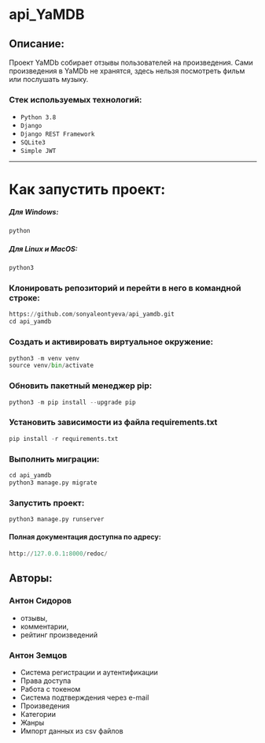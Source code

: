 # api_YaMDB

## Описание:
Проект YaMDb собирает отзывы пользователей на произведения. 
Сами произведения в YaMDb не хранятся, здесь нельзя посмотреть фильм или послушать музыку.
### Стек используемых технологий:
- `Python 3.8`
- `Django`
- `Django REST Framework`
- `SQLite3`
- `Simple JWT`
***
# Как запустить проект:
##### Для Windows:
```python
python
```
##### Для Linux и MacOS:
```python
python3
```
### Клонировать репозиторий и перейти в него в командной строке:
```python
https://github.com/sonyaleontyeva/api_yamdb.git
cd api_yamdb
```
### Cоздать и активировать виртуальное окружение:
```python
python3 -m venv venv
source venv/bin/activate
```
### Обновить пакетный менеджер pip:
```python
python3 -m pip install --upgrade pip
```
### Установить зависимости из файла requirements.txt
```python
pip install -r requirements.txt
```
### Выполнить миграции:
```python
cd api_yamdb
python3 manage.py migrate
```
### Запустить проект:
```python
python3 manage.py runserver
```

#### Полная документация доступна по адресу:
```python
http://127.0.0.1:8000/redoc/
```

## Авторы:
### Антон Сидоров
- отзывы,
- комментарии,
- рейтинг произведений
### Антон Земцов
- Cистема регистрации и аутентификации
- Права доступа
- Работа с токеном
- Система подтверждения через e-mail
- Произведения
- Категории
- Жанры
- Импорт данных из csv файлов
